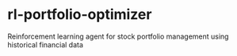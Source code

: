 # rl-portfolio-optimizer
Reinforcement learning agent for stock portfolio management using historical financial data
